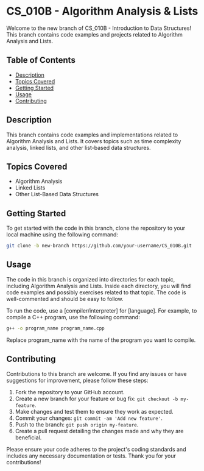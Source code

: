 # CS_010B - Algorithm Analysis & Lists

Welcome to the new branch of CS_010B - Introduction to Data Structures! This branch contains code examples and projects related to Algorithm Analysis and Lists.

## Table of Contents

- [Description](#description)
- [Topics Covered](#topics-covered)
- [Getting Started](#getting-started)
- [Usage](#usage)
- [Contributing](#contributing)

## Description

This branch contains code examples and implementations related to Algorithm Analysis and Lists. It covers topics such as time complexity analysis, linked lists, and other list-based data structures.

## Topics Covered

- Algorithm Analysis
- Linked Lists
- Other List-Based Data Structures

## Getting Started

To get started with the code in this branch, clone the repository to your local machine using the following command:

```bash
git clone -b new-branch https://github.com/your-username/CS_010B.git
```
## Usage

The code in this branch is organized into directories for each topic, including Algorithm Analysis and Lists. Inside each directory, you will find code examples and possibly exercises related to that topic. The code is well-commented and should be easy to follow.

To run the code, use a [compiler/interpreter] for [language]. For example, to compile a C++ program, use the following command:

```bash
g++ -o program_name program_name.cpp
```

Replace program_name with the name of the program you want to compile.

## Contributing

Contributions to this branch are welcome. If you find any issues or have suggestions for improvement, please follow these steps:

1. Fork the repository to your GitHub account.
2. Create a new branch for your feature or bug fix: `git checkout -b my-feature`.
3. Make changes and test them to ensure they work as expected.
4. Commit your changes: `git commit -am 'Add new feature'`.
5. Push to the branch: `git push origin my-feature`.
6. Create a pull request detailing the changes made and why they are beneficial.

Please ensure your code adheres to the project's coding standards and includes any necessary documentation or tests. Thank you for your contributions!

